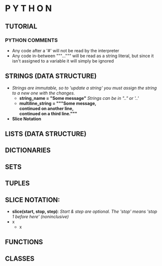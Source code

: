 # P Y T H O N
## TUTORIAL


### PYTHON COMMENTS
- Any code after a '\#' will not be read by the interpreter
- Any code in-between """...""" will be read as a string literal, but since it isn't assigned to a variable it will simply be ignored

## STRINGS (DATA STRUCTURE)
- *Strings are immutable, so to 'update a string' you must assign the string to a new one with the changes.*
  - **string_name = "Some message"** *Strings can be in ".." or '..'*
  - **multiline_string = """Some message,  
  continued on another line,  
  continued on a third line."""** 
- **Slice Notation**


## LISTS (DATA STRUCTURE)
## DICTIONARIES
## SETS
## TUPLES

## SLICE NOTATION:
  - **slice(start, stop, step)**: *Start & step are optional. The 'stop' means 'stop 1 before here' (noninclusive)*
- x
  - x


## FUNCTIONS

## CLASSES
